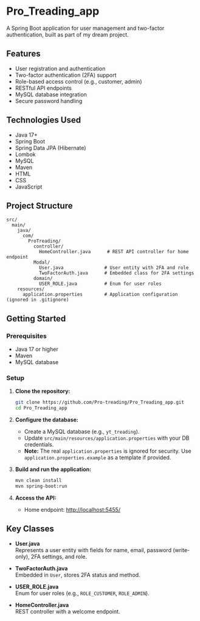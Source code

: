 # Pro_Treading_app

A Spring Boot application for user management and two-factor authentication, built as part of my dream project.

## Features

- User registration and authentication
- Two-factor authentication (2FA) support
- Role-based access control (e.g., customer, admin)
- RESTful API endpoints
- MySQL database integration
- Secure password handling

## Technologies Used

- Java 17+
- Spring Boot
- Spring Data JPA (Hibernate)
- Lombok
- MySQL
- Maven
- HTML
- CSS
- JavaScript

## Project Structure

```
src/
  main/
    java/
      com/
        ProTreading/
          controller/
            HomeController.java      # REST API controller for home endpoint
          Modal/
            User.java               # User entity with 2FA and role
            TwoFactorAuth.java      # Embedded class for 2FA settings
          domain/
            USER_ROLE.java          # Enum for user roles
    resources/
      application.properties        # Application configuration (ignored in .gitignore)
```

## Getting Started

### Prerequisites

- Java 17 or higher
- Maven
- MySQL database

### Setup

1. **Clone the repository:**
   ```sh
   git clone https://github.com/Pro-treading/Pro_Treading_app.git
   cd Pro_Treading_app
   ```

2. **Configure the database:**
   - Create a MySQL database (e.g., `yt_treading`).
   - Update `src/main/resources/application.properties` with your DB credentials.
   - **Note:** The real `application.properties` is ignored for security. Use `application.properties.example` as a template if provided.

3. **Build and run the application:**
   ```sh
   mvn clean install
   mvn spring-boot:run
   ```

4. **Access the API:**
   - Home endpoint: [http://localhost:5455/](http://localhost:5455/)

## Key Classes

- **User.java**  
  Represents a user entity with fields for name, email, password (write-only), 2FA settings, and role.

- **TwoFactorAuth.java**  
  Embedded in `User`, stores 2FA status and method.

- **USER_ROLE.java**  
  Enum for user roles (e.g., `ROLE_CUSTOMER`, `ROLE_ADMIN`).

- **HomeController.java**  
  REST controller with a welcome endpoint.








